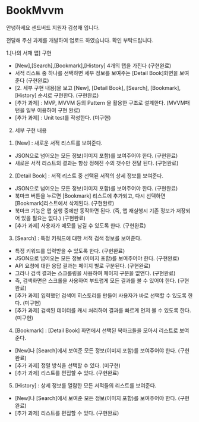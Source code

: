 # BookMvvm

안녕하세요 센드버드 지원자 김성재 입니다.

전달해 주신 과제를 개발하여 업로드 하였습니다. 확인 부탁드립니다.

1.[나의 서재 앱] 구현
- [New],[Search],[Bookmark],[History] 4개의 탭을 가진다 (구현완료)
- 서적 리스트 중 하나를 선택하면 세부 정보를 보여주는 [Detail Book]화면을 보여준다 (구현완료)
- [2. 세부 구현 내용]을 보고 [New], [Detail Book], [Search], [Bookmark], [History] 순서로 구현한다. (구현완료)
- [추가 과제] : MVP, MVVM 등의 Pattern 을 활용한 구조로 설계한다. (MVVM패턴을 일부 이용하여 구현 완료)
- [추가 과제] : Unit test를 작성한다. (미구현)

2. 세부 구현 내용
1) [New] : 새로운 서적 리스트를 보여준다. 
- JSON으로 넘어오는 모든 정보(이미지 포함)를 보여주어야 한다. (구현완료)
- 새로운 서적 리스트의 결과는 항상 정해진 수의 갯수만 전달 된다. (구현완료)

2) [Detail Book] : 서적 리스트 중 선택된 서적의 상세 정보를 보여준다.
- JSON으로 넘어오는 모든 정보(이미지 포함)를 보여주어야 한다. (구현완료)
- 북마크 버튼을 누르면 [Bookmark] 리스트에 추가되고, 다시 선택하면 [Bookmark]리스트에서 삭제된다. (구현완료)
- 북마크 기능은 앱 실행 중에만 동작하면 된다. (즉, 앱 재실행시 기존 정보가 저장되어 있을 필요는 없다.) (구현완료)
- [추가 과제] 사용자가 메모를 남길 수 있도록 한다. (구현완료)

3) [Search] : 특정 키워드에 대한 서적 검색 정보를 보여준다.
- 특정 키워드를 입력받을 수 있도록 한다. (구현완료)
- JSON으로 넘어오는 모든 정보 (이미지 포함)를 보여주어야 한다. (구현완료)
- API 요청에 대한 응답 결과는 페이지 별로 구분된다.  (구현완료)
- 그라나 검색 결과는 스크롤링을 사용하여 페이지 구분을 없앤다. (구현완료)
- 즉, 검색화면은 스크롤을 사용하여 부드럽게 모든 결과를 볼 수 있어야 한다. (구현완료)
- [추가 과제] 입력했던 검색어 히스토리를 만들어 사용자가 바로 선택할 수 있도록 한다. (미구현)
- [추가 과제] 검색된 데이터를 캐시 처리하여 결과를 빠르게 먼저 볼 수 있도록 한다. (미구현)

4) [Bookmark] : [Detail Book] 화면에서 선택된 북마크들을 모아서 리스트로 보여준다.
- [New]나 [Search]에서 보여준 모든 정보(이미지 포함)를 보여주어야 한다. (구현완료)
- [추가 과제] 정렬 방식을 선택할 수 있다. (미구현)
- [추가 과제] 리스트를 편집할 수 있다. (구현완료)

5) [History] : 상세 정보를 열람한 모든 서적들의 리스트를 보여준다. 
- [New]나 [Search]에서 보여준 모든 정보(이미지 포함)를 보여주어야 한다. (구현완료)
- [추가 과제] 리스트를 편집할 수 있다. (구현완료)


